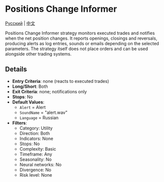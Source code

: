 # Positions Change Informer
[Русский](README_ru.md) | [中文](README_cn.md)

Positions Change Informer strategy monitors executed trades and notifies when the net position changes. It reports openings, closings and reversals, producing alerts as log entries, sounds or emails depending on the selected parameters. The strategy itself does not place orders and can be used alongside other trading systems.

## Details

- **Entry Criteria**: none (reacts to executed trades)
- **Long/Short**: Both
- **Exit Criteria**: none; notifications only
- **Stops**: No
- **Default Values**:
  - `Alert` = Alert
  - `SoundName` = "alert.wav"
  - `Language` = Russian
- **Filters**:
  - Category: Utility
  - Direction: Both
  - Indicators: None
  - Stops: No
  - Complexity: Basic
  - Timeframe: Any
  - Seasonality: No
  - Neural networks: No
  - Divergence: No
  - Risk level: None

